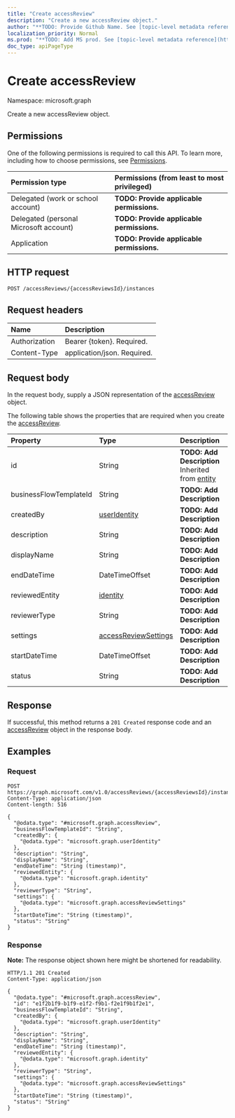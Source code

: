 ```yaml
---
title: "Create accessReview"
description: "Create a new accessReview object."
author: "**TODO: Provide Github Name. See [topic-level metadata reference](https://msgo.azurewebsites.net/add/document/guidelines/metadata.html#topic-level-metadata)**"
localization_priority: Normal
ms.prod: "**TODO: Add MS prod. See [topic-level metadata reference](https://msgo.azurewebsites.net/add/document/guidelines/metadata.html#topic-level-metadata)**"
doc_type: apiPageType
---
```


# Create accessReview
Namespace: microsoft.graph



Create a new accessReview object.

## Permissions
One of the following permissions is required to call this API. To learn more, including how to choose permissions, see [Permissions](/graph/permissions-reference).

|Permission type|Permissions (from least to most privileged)|
|:---|:---|
|Delegated (work or school account)|**TODO: Provide applicable permissions.**|
|Delegated (personal Microsoft account)|**TODO: Provide applicable permissions.**|
|Application|**TODO: Provide applicable permissions.**|

## HTTP request

<!-- {
  "blockType": "ignored"
}
-->
``` http
POST /accessReviews/{accessReviewsId}/instances
```

## Request headers
|Name|Description|
|:---|:---|
|Authorization|Bearer {token}. Required.|
|Content-Type|application/json. Required.|

## Request body
In the request body, supply a JSON representation of the [accessReview](../resources/accessreview.md) object.

The following table shows the properties that are required when you create the [accessReview](../resources/accessreview.md).

|Property|Type|Description|
|:---|:---|:---|
|id|String|**TODO: Add Description** Inherited from [entity](../resources/entity.md)|
|businessFlowTemplateId|String|**TODO: Add Description**|
|createdBy|[userIdentity](../resources/useridentity.md)|**TODO: Add Description**|
|description|String|**TODO: Add Description**|
|displayName|String|**TODO: Add Description**|
|endDateTime|DateTimeOffset|**TODO: Add Description**|
|reviewedEntity|[identity](../resources/identity.md)|**TODO: Add Description**|
|reviewerType|String|**TODO: Add Description**|
|settings|[accessReviewSettings](../resources/accessreviewsettings.md)|**TODO: Add Description**|
|startDateTime|DateTimeOffset|**TODO: Add Description**|
|status|String|**TODO: Add Description**|



## Response

If successful, this method returns a `201 Created` response code and an [accessReview](../resources/accessreview.md) object in the response body.

## Examples

### Request
<!-- {
  "blockType": "request",
  "name": "create_accessreview_from_accessreviews"
}
-->
``` http
POST https://graph.microsoft.com/v1.0/accessReviews/{accessReviewsId}/instances
Content-Type: application/json
Content-length: 516

{
  "@odata.type": "#microsoft.graph.accessReview",
  "businessFlowTemplateId": "String",
  "createdBy": {
    "@odata.type": "microsoft.graph.userIdentity"
  },
  "description": "String",
  "displayName": "String",
  "endDateTime": "String (timestamp)",
  "reviewedEntity": {
    "@odata.type": "microsoft.graph.identity"
  },
  "reviewerType": "String",
  "settings": {
    "@odata.type": "microsoft.graph.accessReviewSettings"
  },
  "startDateTime": "String (timestamp)",
  "status": "String"
}
```


### Response
**Note:** The response object shown here might be shortened for readability.
<!-- {
  "blockType": "response",
  "truncated": true,
  "@odata.type": "microsoft.graph.accessReview"
}
-->
``` http
HTTP/1.1 201 Created
Content-Type: application/json

{
  "@odata.type": "#microsoft.graph.accessReview",
  "id": "e1f2b1f9-b1f9-e1f2-f9b1-f2e1f9b1f2e1",
  "businessFlowTemplateId": "String",
  "createdBy": {
    "@odata.type": "microsoft.graph.userIdentity"
  },
  "description": "String",
  "displayName": "String",
  "endDateTime": "String (timestamp)",
  "reviewedEntity": {
    "@odata.type": "microsoft.graph.identity"
  },
  "reviewerType": "String",
  "settings": {
    "@odata.type": "microsoft.graph.accessReviewSettings"
  },
  "startDateTime": "String (timestamp)",
  "status": "String"
}
```

